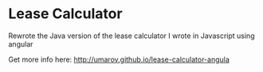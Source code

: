 Lease Calculator
========================

Rewrote the Java version of the lease calculator I wrote in Javascript using angular

Get more info here: http://umarov.github.io/lease-calculator-angula
